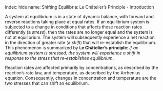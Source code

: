 index: hide
name: Shifting Equilibria: Le Châtelier’s Principle - Introduction

A system at equilibrium is in a state of dynamic balance, with forward and reverse reactions taking place at equal rates. If an equilibrium system is subjected to a change in conditions that affects these reaction rates differently (a  *stress*), then the rates are no longer equal and the system is not at equilibrium. The system will subsequently experience a net reaction in the direction of greater rate (a  *shift*) that will re-establish the equilibrium. This phenomenon is summarized by  **Le Châtelier’s principle**:  *if an equilibrium system is stressed, the system will experience a shift in response to the stress that re-establishes equilibrium*.

Reaction rates are affected primarily by concentrations, as described by the reaction’s rate law, and temperature, as described by the Arrhenius equation. Consequently, changes in concentration and temperature are the two stresses that can shift an equilibrium.
